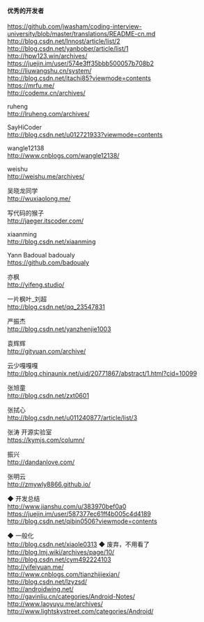 #### 优秀的开发者

https://github.com/jwasham/coding-interview-university/blob/master/translations/README-cn.md  
http://blog.csdn.net/Innost/article/list/2  
http://blog.csdn.net/yanbober/article/list/1  
http://hpw123.win/archives/  
https://juejin.im/user/574e3ff35bbb500057b708b2  
http://liuwangshu.cn/system/  
http://blog.csdn.net/itachi85?viewmode=contents  
https://mrfu.me/  
http://codemx.cn/archives/    


ruheng  
http://lruheng.com/archives/    

SayHiCoder    
http://blog.csdn.net/u012721933?viewmode=contents  

wangle12138  
http://www.cnblogs.com/wangle12138/  

weishu  
http://weishu.me/archives/  

吴晓龙同学  
http://wuxiaolong.me/  

写代码的猴子    
http://jaeger.itscoder.com/  

xiaanming    
http://blog.csdn.net/xiaanming  

Yann Badoual  badoualy    
https://github.com/badoualy  

亦枫    
http://yifeng.studio/  

一片枫叶_刘超  
http://blog.csdn.net/qq_23547831  

严振杰    
http://blog.csdn.net/yanzhenjie1003  

袁辉辉  
http://gityuan.com/archive/  

云少嘎嘎嘎    
http://blog.chinaunix.net/uid/20771867/abstract/1.html?cid=10099  

张旭童    
http://blog.csdn.net/zxt0601  

张拭心    
http://blog.csdn.net/u011240877/article/list/3  

张涛 开源实验室  
https://kymjs.com/column/  

振兴  
http://dandanlove.com/  

 张明云  
http://zmywly8866.github.io/  


◆ 开发总结      
http://www.jianshu.com/u/383970bef0a0  
https://juejin.im/user/587377ec61ff4b005c4d4189  
http://blog.csdn.net/qibin0506?viewmode=contents  

◆ 一般化      
http://blog.csdn.net/xiaole0313
◆ 废弃，不用看了    
http://blog.lmj.wiki/archives/page/10/  
http://blog.csdn.net/cym492224103  
http://yifeiyuan.me/  
http://www.cnblogs.com/tianzhijiexian/  
http://blog.csdn.net/lzyzsd/  
http://androidwing.net/   
http://gavinliu.cn/categories/Android-Notes/  
http://www.laoyuyu.me/archives/  
http://www.lightskystreet.com/categories/Android/  